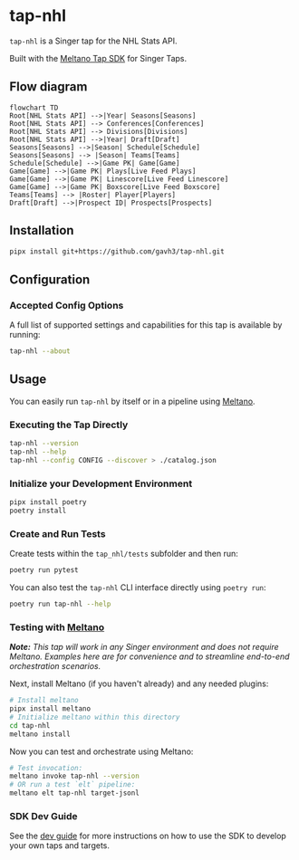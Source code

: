 # tap-nhl

`tap-nhl` is a Singer tap for the NHL Stats API.

Built with the [Meltano Tap SDK](https://sdk.meltano.com) for Singer Taps.


## Flow diagram
```mermaid
flowchart TD
Root[NHL Stats API] -->|Year| Seasons[Seasons]
Root[NHL Stats API] --> Conferences[Conferences]
Root[NHL Stats API] --> Divisions[Divisions]
Root[NHL Stats API] -->|Year| Draft[Draft]
Seasons[Seasons] -->|Season| Schedule[Schedule]
Seasons[Seasons] --> |Season| Teams[Teams]
Schedule[Schedule] -->|Game PK| Game[Game]
Game[Game] -->|Game PK| Plays[Live Feed Plays]
Game[Game] -->|Game PK| Linescore[Live Feed Linescore]
Game[Game] -->|Game PK| Boxscore[Live Feed Boxscore]
Teams[Teams] --> |Roster| Player[Players]
Draft[Draft] -->|Prospect ID| Prospects[Prospects]
```

## Installation

```bash
pipx install git+https://github.com/gavh3/tap-nhl.git
```

## Configuration

### Accepted Config Options

A full list of supported settings and capabilities for this
tap is available by running:

```bash
tap-nhl --about
```

## Usage

You can easily run `tap-nhl` by itself or in a pipeline using [Meltano](https://meltano.com/).

### Executing the Tap Directly

```bash
tap-nhl --version
tap-nhl --help
tap-nhl --config CONFIG --discover > ./catalog.json
```

### Initialize your Development Environment

```bash
pipx install poetry
poetry install
```

### Create and Run Tests

Create tests within the `tap_nhl/tests` subfolder and
  then run:

```bash
poetry run pytest
```

You can also test the `tap-nhl` CLI interface directly using `poetry run`:

```bash
poetry run tap-nhl --help
```

### Testing with [Meltano](https://www.meltano.com)

_**Note:** This tap will work in any Singer environment and does not require Meltano.
Examples here are for convenience and to streamline end-to-end orchestration scenarios._

Next, install Meltano (if you haven't already) and any needed plugins:

```bash
# Install meltano
pipx install meltano
# Initialize meltano within this directory
cd tap-nhl
meltano install
```

Now you can test and orchestrate using Meltano:

```bash
# Test invocation:
meltano invoke tap-nhl --version
# OR run a test `elt` pipeline:
meltano elt tap-nhl target-jsonl
```

### SDK Dev Guide

See the [dev guide](https://sdk.meltano.com/en/latest/dev_guide.html) for more instructions on how to use the SDK to
develop your own taps and targets.
